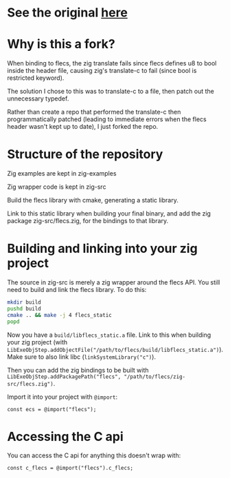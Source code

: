 # See the original [here](https://github.com/SanderMertens/flecs)

# Why is this a fork?

When binding to flecs, the zig translate fails since flecs defines u8 to bool inside the header file, causing zig's translate-c to fail (since bool is restricted keyword).

The solution I chose to this was to translate-c to a file, then patch out the unnecessary typedef.

Rather than create a repo that performed the translate-c then programmatically patched (leading to immediate errors when the flecs header wasn't kept up to date), I just forked the repo.

# Structure of the repository

Zig examples are kept in zig-examples

Zig wrapper code is kept in zig-src

Build the flecs library with cmake, generating a static library.

Link to this static library when building your final binary, and add the zig
package zig-src/flecs.zig, for the bindings to that library.

# Building and linking into your zig project

The source in zig-src is merely a zig wrapper around the flecs API. You still
need to build and link the flecs library. To do this:

```bash
mkdir build
pushd build
cmake .. && make -j 4 flecs_static
popd
```

Now you have a `build/libflecs_static.a` file. Link to this when building your
zig project (with
`LibExeObjStep.addObjectFile("/path/to/flecs/build/libflecs_static.a")`). Make
sure to also link libc (`linkSystemLibrary("c")`).

Then you can add the zig bindings to be built with
`LibExeObjStep.addPackagePath("flecs", "/path/to/flecs/zig-src/flecs.zig")`.

Import it into your project with `@import`:

```zig
const ecs = @import("flecs");
```

# Accessing the C api

You can access the C api for anything this doesn't wrap with:

```zig
const c_flecs = @import("flecs").c_flecs;
```
